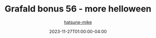 ---
title: "Grafald bonus 56 - more helloween"
type: "image"
date: 2023-11-27T01:00:00-04:00
draft: false
categories:
- comics
- collaborations
tags:
- grafald
image_path: "../img/2023/bonus_56.png"
alt_text: ""
author: "[hatsune-mike](https://cohost.org/hatsune-mike)"
---